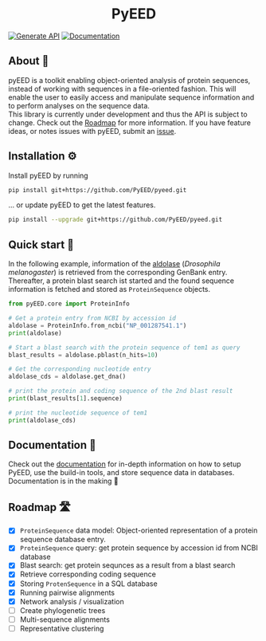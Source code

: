 <div align="center">
<h1 align="center">PyEED

</div>

[![Generate API](https://github.com/PyEED/pyeed/actions/workflows/generate_api.yaml/badge.svg)](https://github.com/PyEED/pyeed/actions/workflows/generate_api.yaml)
[![Documentation](https://github.com/PyEED/pyeed/actions/workflows/make_docs.yaml/badge.svg)](https://github.com/PyEED/pyeed/actions/workflows/make_docs.yaml)

## About 📖
pyEED is a toolkit enabling object-oriented analysis of protein sequences, instead of working with sequences in a file-oriented fashion. This will enable the user to easily access and manipulate sequence information and to perform analyses on the sequence data.  
This library is currently under development and thus the API is subject to change. Check out the [Roadmap](#roadmap-%EF%B8%8F) for more information. If you have feature ideas, or notes issues with pyEED, submit an [issue](https://github.com/PyEED/pyeed/issues).


## Installation ⚙️

Install pyEED by running
```bash
pip install git+https://github.com/PyEED/pyeed.git
```
... or update pyEED to get the latest features.
```bash
pip install --upgrade git+https://github.com/PyEED/pyeed.git
```

## Quick start 🚀

In the following example, information of the [aldolase](https://www.ncbi.nlm.nih.gov/protein/NP_001287541.1/) (*Drosophila melanogaster*) is retrieved from the corresponding GenBank entry. Thereafter, a protein blast search ist started and the found sequence information is fetched and stored as `ProteinSequence` objects.

```python
from pyEED.core import ProteinInfo

# Get a protein entry from NCBI by accession id
aldolase = ProteinInfo.from_ncbi("NP_001287541.1")
print(aldolase)

# Start a blast search with the protein sequence of tem1 as query
blast_results = aldolase.pblast(n_hits=10)

# Get the corresponding nucleotide entry
aldolase_cds = aldolase.get_dna()

# print the protein and coding sequence of the 2nd blast result
print(blast_results[1].sequence)

# print the nucleotide sequence of tem1
print(aldolase_cds)
```

## Documentation 📘

Check out the [documentation](https://pyeed.github.io/pyeed/) for in-depth information on how to setup PyEED, 
use the build-in tools, and store sequence data in databases.  
Documentation is in the making 🐛

## Roadmap 🛣️

- [x] `ProteinSequence` data model: Object-oriented representation of a protein sequence database entry.
- [x] `ProteinSequence` query: get protein sequence by accession id from NCBI database
- [x] Blast search: get protein sequnces as a result from a blast search
- [x] Retrieve corresponding coding sequence
- [x] Storing `ProtenSequence` in a SQL database
- [x] Running pairwise alignments
- [x] Network analysis / visualization
- [ ] Create phylogenetic trees
- [ ] Multi-sequence alignments
- [ ] Representative clustering
